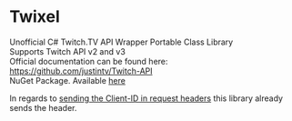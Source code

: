 Twixel
======

Unofficial C# Twitch.TV API Wrapper Portable Class Library  
Supports Twitch API v2 and v3  
Official documentation can be found here: https://github.com/justintv/Twitch-API  
NuGet Package. Available [here](https://www.nuget.org/packages/Twixel/2.0.4)

In regards to [sending the Client-ID in request headers](https://blog.twitch.tv/client-id-required-for-kraken-api-calls-afbb8e95f843#.auvhv4rma) this library already sends the header.
